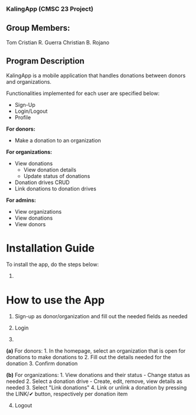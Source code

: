### KalingApp (CMSC 23 Project)
## Group Members:
Tom Cristian R. Guerra
Christian B. Rojano

## Program Description
KalingApp is a mobile application that handles donations between donors and organizations.

Functionalities implemented for each user are specified below:
* Sign-Up
* Login/Logout
* Profile

**For donors:**
* Make a donation to an organization

**For organizations:**
* View donations
    - View donation details
    - Update status of donations
* Donation drives CRUD
* Link donations to donation drives

**For admins:**
* View organizations
* View donations
* View donors


# Installation Guide
To install the app, do the steps below:

1.


# How to use the App
1. Sign-up as donor/organization and fill out the needed fields as needed
2. Login

3. 
**(a)** For donors:
    1. In the homepage, select an organization that is open for donations to make donations to
    2. Fill out the details needed for the donation
    3. Confirm donation

**(b)** For organizations:
    1. View donations and their status
        - Change status as needed
    2. Select a donation drive
        - Create, edit, remove, view details as needed
    3. Select "Link donations"
    4. Link or unlink a donation by pressing the LINK/✔ button, respectively per donation item
    
4. Logout